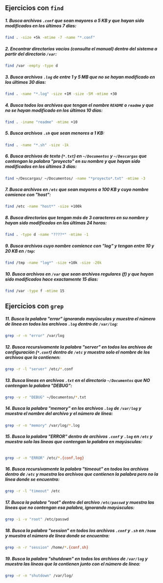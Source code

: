 ## Ejercicios con `find`

##### 1. Busca archivos `.conf` que sean mayores a 5 KB y que hayan sido modificados en los últimos 7 días:
```bash
find . -size +5k -mtime -7 -name "*.conf"
```

##### 2. Encontrar directorios vacíos (consulta el manual) dentro del sistema a partir del directorio `/var`:

```bash
find /var -empty -type d
```

##### 3. Busca archivos `.log` de entre 1 y 5 MB que no se hayan modificado en los últimos 30 días:

```bash
find . -name "*.log" -size +1M -size -5M -mtime +30
```

##### 4. Busca todos los archivos que tengan el nombre `README` o `readme` y que no se hayan modificado en los últimos 10 días:

```bash
find . -iname "readme" -mtime +10
```

##### 5. Busca archivos `.sh` que sean menores a 1 KB:

```bash
find . -name "*.sh" -size -1k
```

##### 6. Busca archivos de texto (`*.txt`) en `~/Documentos` y `~/Descargas` que contengan la palabra "proyecto" en su nombre y que hayan sido modificados en los últimos 3 días:

```bash
find ~/Descargas/ ~/Documentos/ -name "*proyecto*.txt" -mtime -3
```

##### 7. Busca archivos en `/etc` que sean mayores a 100 KB y cuyo nombre comience con "host":

```bash
find /etc -name "host*" -size +100k
```

##### 8. Busca directorios que tengan más de 3 caracteres en su nombre y hayan sido modificados en las últimas 24 horas:

```bash
find . -type d -name "????*" -mtime -1
```

##### 9. Busca archivos cuyo nombre comience con "log" y tengan entre 10 y 20 KB en `/tmp`:

```bash
find /tmp -name "log*" -size +10k -size -20k
```

##### 10. Busca archivos en `/var` que sean archivos regulares (f) y que hayan sido modificados hace exactamente 15 días:

```bash
find /var -type f -mtime 15
```

## Ejercicios con `grep`

##### 11. Busca la palabra "error" ignorando mayúsculas y muestra el número de línea en todos los archivos `.log` dentro de `/var/log`:

```bash
grep -r -n "error" /var/log
```

##### 12. Busca recursivamente la palabra "server" en todos los archivos de configuración (`*.conf`) dentro de `/etc` y muestra solo el nombre de los archivos que la contienen:

```bash
grep -r -l "server" /etc/*.conf
```

##### 13. Busca líneas en archivos `.txt` en el directorio `~/Documentos` que NO contengan la palabra "DEBUG":

```bash
grep -v -r "DEBUG" ~/Documentos/*.txt
```

##### 14. Busca la palabra "memory" en los archivos `.log` de `/var/log` y muestra el nombre del archivo y el número de línea:

```bash
grep -r -n "memory" /var/log/*.log
```

##### 15. Busca la palabra "ERROR" dentro de archivos `.conf` y `.log` en `/etc` y muestra solo las líneas que contengan la palabra en mayúsculas:

```bash

grep -r -n "ERROR" /etc/*.{conf,log} 

```

##### 16. Busca recursivamente la palabra "timeout" en todos los archivos dentro de `/etc` y muestra los archivos que contienen la palabra pero no la línea donde se encuentra:

```bash
grep -r -l "timeout" /etc
```

##### 17. Busca la palabra "root" dentro del archivo `/etc/passwd` y muestra las líneas que no contengan esa palabra, ignorando mayúsculas:

```bash
grep -i -v "root" /etc/passwd
```

##### 18. Busca la palabra "session" en todos los archivos `.conf` y `.sh` en `/home` y muestra el número de línea donde se encuentra:

```bash
grep -n -r "session" /home/*.{conf,sh}
```

##### 19. Busca la palabra "shutdown" en todos los archivos de `/var/log` y muestra las líneas que la contienen junto con el número de línea:

```bash
grep -r -n "shutdown" /var/log/
```